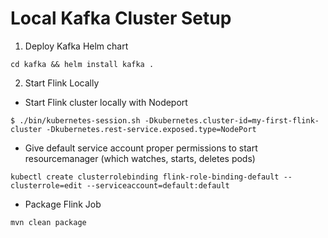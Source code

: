 # Local Kafka Cluster Setup


1. Deploy Kafka Helm chart

```
cd kafka && helm install kafka .
```

2. Start Flink Locally

- Start Flink cluster locally with Nodeport


```
$ ./bin/kubernetes-session.sh -Dkubernetes.cluster-id=my-first-flink-cluster -Dkubernetes.rest-service.exposed.type=NodePort

```

- Give default service account proper permissions to start resourcemanager (which watches, starts, deletes pods)

```
kubectl create clusterrolebinding flink-role-binding-default --clusterrole=edit --serviceaccount=default:default
```


- Package Flink Job

```
mvn clean package
```
